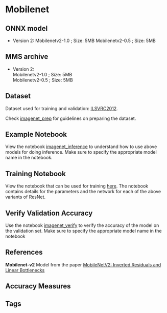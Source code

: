 # Mobilenet
<!-- add a description -->
<!-- why is there not the usage pattern for acquiring the model, serving the model, and running inference from the existing model zoo? Also what about the custom service and the inference input variable differences?:
https://github.com/awslabs/mxnet-model-server/blob/master/docs/model_zoo.md -->

## ONNX model
<!-- Consider using a table for these -->
* Version 2:
 Mobilenetv2-1.0 ; Size: 5MB
 Mobilenetv2-0.5 ; Size: 5MB
<!--links?-->

## MMS archive
* Version 2:   
 Mobilenetv2-1.0 ; Size: 5MB  
 Mobilenetv2-0.5 ; Size: 5MB
 <!--links?-->

## Dataset

Dataset used for training and validation: [ILSVRC2012](http://www.image-net.org/challenges/LSVRC/2012/).
<!-- this is not a link to the dataset -->

Check [imagenet_prep](../imagenet_prep.md) for guidelines on preparing the dataset.
<!-- imagenet prep does not exist -->

## Example Notebook
View the notebook [imagenet_inference](../imagenet_inference.ipynb) to understand how to use above models for doing inference. Make sure to specify the appropriate model name in the notebook.

## Training Notebook
View the notebook that can be used for training [here](train_mobilenet.ipynb). The notebook contains details for the parameters and the network for each of the above variants of ResNet.

## Verify Validation Accuracy
Use the notebook [imagenet_verify](../imagenet_verify.ipynb) to verify the accuracy of the model on the validation set. Make sure to specify the appropriate model name in the notebook

## References
**Mobilenet-v2**
Model from the paper [MobileNetV2: Inverted Residuals and Linear Bottlenecks](https://arxiv.org/abs/1801.04381)

## Accuracy Measures

## Tags
